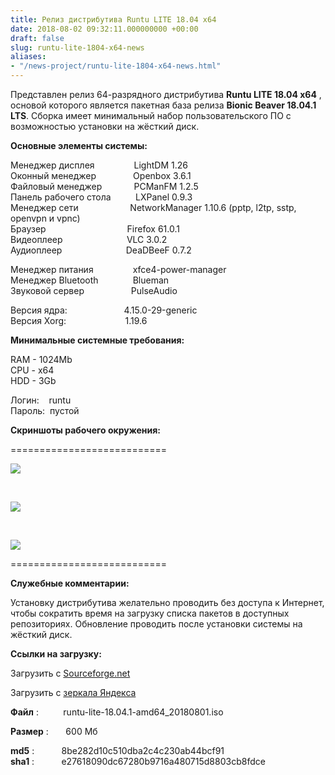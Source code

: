 ```yaml
---
title: Релиз дистрибутива Runtu LITE 18.04 х64
date: 2018-08-02 09:32:11.000000000 +00:00
draft: false
slug: runtu-lite-1804-x64-news
aliases:
- "/news-project/runtu-lite-1804-x64-news.html"
---
```


Представлен релиз 64-разрядного дистрибутива **Runtu LITE 18.04 х64** , основой которого является пакетная база релиза **Bionic Beaver 18.04.1 LTS**. Сборка имеет минимальный набор пользовательского ПО с возможностью установки на жёсткий диск.  
  
  
 **Основные элементы системы:**  
  
Менеджер дисплея &nbsp; &nbsp; &nbsp;&nbsp; &nbsp; &nbsp; &nbsp; &nbsp; LightDM 1.26  
Оконный менеджер &nbsp; &nbsp; &nbsp; &nbsp; &nbsp; &nbsp; &nbsp; Openbox 3.6.1  
Файловый менеджер &nbsp; &nbsp; &nbsp; &nbsp; &nbsp; &nbsp; PCManFM 1.2.5  
Панель рабочего стола &nbsp; &nbsp; &nbsp; &nbsp; &nbsp;LXPanel 0.9.3  
Менеджер сети &nbsp; &nbsp; &nbsp; &nbsp; &nbsp; &nbsp; &nbsp; &nbsp; &nbsp; &nbsp; NetworkManager 1.10.6 (pptp, l2tp, sstp, openvpn и vpnc)  
Браузер &nbsp; &nbsp; &nbsp; &nbsp; &nbsp; &nbsp; &nbsp; &nbsp; &nbsp; &nbsp; &nbsp; &nbsp;&nbsp; &nbsp; &nbsp; &nbsp;&nbsp; Firefox 61.0.1  
Видеоплеер &nbsp; &nbsp; &nbsp; &nbsp; &nbsp; &nbsp; &nbsp; &nbsp;&nbsp; &nbsp; &nbsp; &nbsp; &nbsp; VLC 3.0.2  
Аудиоплеер &nbsp; &nbsp; &nbsp; &nbsp; &nbsp; &nbsp; &nbsp; &nbsp;&nbsp; &nbsp; &nbsp; &nbsp; &nbsp; DeaDBeeF 0.7.2  
  
Менеджер питания &nbsp; &nbsp; &nbsp; &nbsp; &nbsp; &nbsp; &nbsp; &nbsp;xfce4-power-manager  
Менеджер Bluetooth &nbsp; &nbsp; &nbsp; &nbsp; &nbsp; &nbsp; &nbsp;Blueman  
Звуковой сервер &nbsp; &nbsp; &nbsp; &nbsp; &nbsp;&nbsp; &nbsp; &nbsp; &nbsp;&nbsp; PulseAudio  
  
Версия ядра: &nbsp; &nbsp; &nbsp; &nbsp; &nbsp; &nbsp; &nbsp; &nbsp; &nbsp; &nbsp; &nbsp; 4.15.0-29-generic  
Версия Xorg: &nbsp; &nbsp; &nbsp; &nbsp; &nbsp; &nbsp; &nbsp; &nbsp; &nbsp; &nbsp; &nbsp; &nbsp;1.19.6  
   
  
 **Минимальные системные требования:**  
  
RAM - 1024Mb  
CPU - x64  
HDD - 3Gb  
  
Логин: &nbsp; &nbsp;runtu  
Пароль: &nbsp;пустой  
  
  
 **Скриншоты рабочего окружения:**  
  
===========================  
  
[![](http://img11.lostpic.net/2018/08/01/659e9686263a4424133293fb86e4499d.th.png)](http://lostpic.net/image/nQ9K)

&nbsp;

[![](http://img11.lostpic.net/2018/08/01/d148302197af7d27625e47ee57580302.th.png)](http://lostpic.net/image/nQ9v)

&nbsp;

[![](http://img11.lostpic.net/2018/08/01/535aed207d23ece1f0cf439f67334c53.th.png)](http://lostpic.net/image/nQ9g)  
  
===========================  
  
  
 **Служебные комментарии:**  
  
Установку дистрибутива желательно проводить без доступа к Интернет, чтобы сократить время на загрузку списка пакетов в доступных репозиториях. Обновление проводить после установки системы на жёсткий диск.  
  
  
 **Ссылки на загрузку:**  
  
Загрузить с [Sourceforge.net](https://sourceforge.net/projects/runtu/files/runtu%2018.04/LITE/runtu-lite-18.04.1-amd64_20180801.iso/download)  
  
Загрузить с [зеркала Яндекса](http://mirror.yandex.ru/runtu/runtu%2018.04/LITE/runtu-lite-18.04.1-amd64_20180801.iso)  
  
  
**Файл** : &nbsp; &nbsp; &nbsp; &nbsp; &nbsp;runtu-lite-18.04.1-amd64\_20180801.iso  
  
**Размер** : &nbsp; &nbsp; &nbsp; 600 Мб  
  
**md5** : &nbsp; &nbsp; &nbsp; &nbsp; &nbsp; 8be282d10c510dba2c4c230ab44bcf91  
**sha1** : &nbsp; &nbsp; &nbsp; &nbsp; &nbsp; e27618090dc67280b9716a480715d8803cb8fdce

